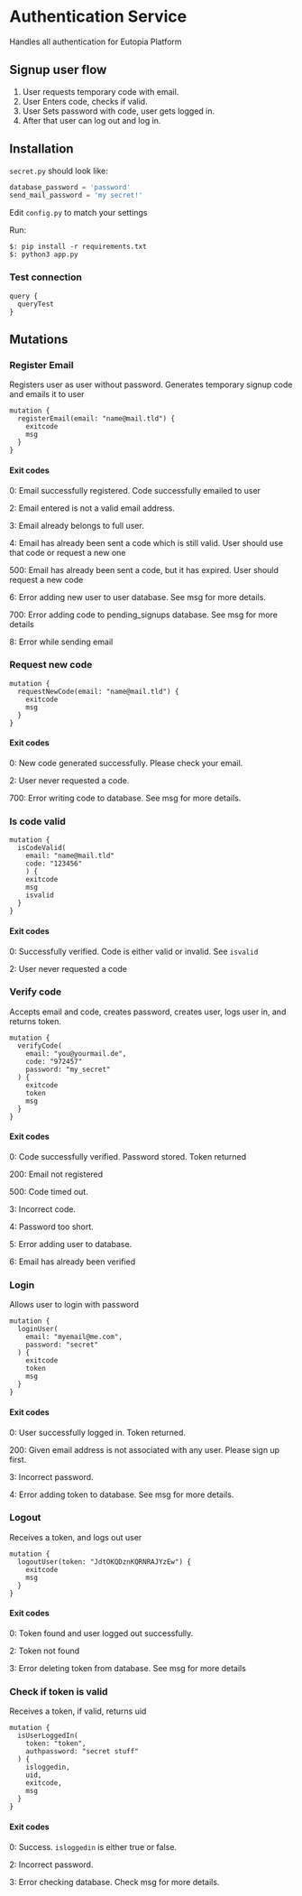 # Authentication Service

Handles all authentication for Eutopia Platform

## Signup user flow

1. User requests temporary code with email.
2. User Enters code, checks if valid.
3. User Sets password with code, user gets logged in.
4. After that user can log out and log in.

## Installation

`secret.py` should look like:
```python
database_password = 'password'
send_mail_password = 'my secret!'
```
Edit `config.py` to match your settings

Run:
```commandline
$: pip install -r requirements.txt
$: python3 app.py
```

### Test connection
```gql
query {
  queryTest
}
```

## Mutations

### Register Email
Registers user as user without password.
Generates temporary signup code
and emails it to user
```gql
mutation {
  registerEmail(email: "name@mail.tld") {
    exitcode
    msg
  }
}
```

#### Exit codes

0: Email successfully registered.
Code successfully emailed to user

2: Email entered is not a valid email address.

3: Email already belongs to full user. 

4: Email has already been sent a code which is still valid.
User should use that code or request a new one

500: Email has already been sent a code, but it has expired.
User should request a new code

6: Error adding new user to user database.
See msg for more details.

700: Error adding code to pending_signups database.
See msg for more details

8: Error while sending email

### Request new code
```gql
mutation {
  requestNewCode(email: "name@mail.tld") {
    exitcode
    msg
  }
}
```

#### Exit codes

0: New code generated successfully.
Please check your email.

2: User never requested a code.

700: Error writing code to database.
See msg for more details.

### Is code valid
```gql
mutation {
  isCodeValid(
    email: "name@mail.tld"
    code: "123456"
    ) {
    exitcode
    msg
    isvalid
  }
}
```

#### Exit codes

0: Successfully verified.
Code is either valid or invalid. See `isvalid`

2: User never requested a code

### Verify code
Accepts email and code, creates password, creates user,
logs user in, and returns token.
```gql
mutation {
  verifyCode(
    email: "you@yourmail.de",
    code: "972457"
    password: "my_secret"
  ) {
    exitcode
    token
    msg
  }
}
```

#### Exit codes

0: Code successfully verified.
Password stored.
Token returned

200: Email not registered

500: Code timed out.

3: Incorrect code.

4: Password too short.

5: Error adding user to database.

6: Email has already been verified

### Login
Allows user to login with password
```gql
mutation {
  loginUser(
    email: "myemail@me.com",
    password: "secret"
  ) {
    exitcode
    token
    msg
  }
}
```

#### Exit codes

0: User successfully logged in. Token returned.

200: Given email address is not associated with
any user. Please sign up first.

3: Incorrect password.

4: Error adding token to database.
See msg for more details.

### Logout
Receives a token, and logs out user
```gql
mutation {
  logoutUser(token: "JdtOKQDznKQRNRAJYzEw") {
    exitcode
    msg
  }
}
```

#### Exit codes

0: Token found and user logged out successfully.

2: Token not found

3: Error deleting token from database.
See msg for more details

### Check if token is valid
Receives a token, if valid, returns uid
```gql
mutation {
  isUserLoggedIn(
    token: "token",
    authpassword: "secret stuff"
  ) {
    isloggedin,
    uid,
    exitcode,
    msg
  }
}
```

#### Exit codes

0: Success. `isloggedin` is either true or false.

2: Incorrect password.

3: Error checking database.
Check msg for more details.
